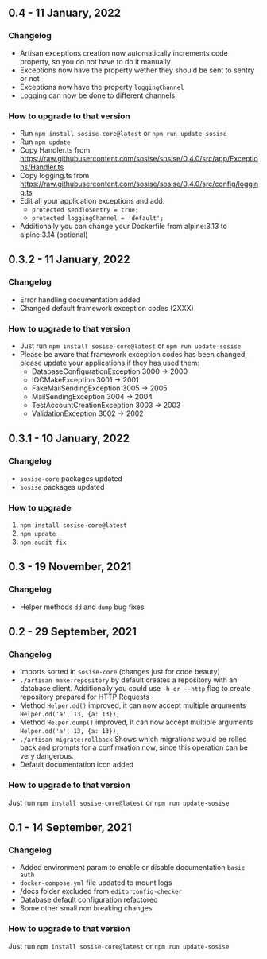 ## 0.4 - 11 January, 2022
### Changelog
- Artisan exceptions creation now automatically increments code property, so you do not have to do it manually
- Exceptions now have the property wether they should be sent to sentry or not
- Exceptions now have the property `loggingChannel`
- Logging can now be done to different channels

### How to upgrade to that version
- Run `npm install sosise-core@latest` or `npm run update-sosise`
- Run `npm update`
- Copy Handler.ts from https://raw.githubusercontent.com/sosise/sosise/0.4.0/src/app/Exceptions/Handler.ts
- Copy logging.ts from https://raw.githubusercontent.com/sosise/sosise/0.4.0/src/config/logging.ts
- Edit all your application exceptions and add:
  - `protected sendToSentry = true;`
  - `protected loggingChannel = 'default';`
- Additionally you can change your Dockerfile from alpine:3.13 to alpine:3.14 (optional)

## 0.3.2 - 11 January, 2022
### Changelog
- Error handling documentation added
- Changed default framework exception codes (2XXX)

### How to upgrade to that version
- Just run `npm install sosise-core@latest` or `npm run update-sosise`
- Please be aware that framework exception codes has been changed, please update your applications if they has used them:
    - DatabaseConfigurationException 3000 -> 2000
    - IOCMakeException 3001 -> 2001
    - FakeMailSendingException 3005 -> 2005
    - MailSendingException 3004 -> 2004
    - TestAccountCreationException 3003 -> 2003
    - ValidationException 3002 -> 2002


## 0.3.1 - 10 January, 2022
### Changelog
- `sosise-core` packages updated
- `sosise` packages updated

### How to upgrade
1. `npm install sosise-core@latest`
2. `npm update`
3. `npm audit fix`

## 0.3 - 19 November, 2021
### Changelog
- Helper methods `dd` and `dump` bug fixes

## 0.2 - 29 September, 2021
### Changelog
- Imports sorted in `sosise-core` (changes just for code beauty)
- `./artisan make:repository` by default creates a repository with an database client. Additionally you could use `-h or --http` flag to create repository prepared for HTTP Requests
- Method `Helper.dd()` improved, it can now accept multiple arguments `Helper.dd('a', 13, {a: 13});`
- Method `Helper.dump()` improved, it can now accept multiple arguments `Helper.dd('a', 13, {a: 13});`
- `./artisan migrate:rollback` Shows which migrations would be rolled back and prompts for a confirmation now, since this operation can be very dangerous.
- Default documentation icon added

### How to upgrade to that version
Just run `npm install sosise-core@latest` or `npm run update-sosise`

## 0.1 - 14 September, 2021
### Changelog
- Added environment param to enable or disable documentation `basic auth`
- `docker-compose.yml` file updated to mount logs
- /docs folder excluded from `editorconfig-checker`
- Database default configuration refactored
- Some other small non breaking changes

### How to upgrade to that version
Just run `npm install sosise-core@latest` or `npm run update-sosise`